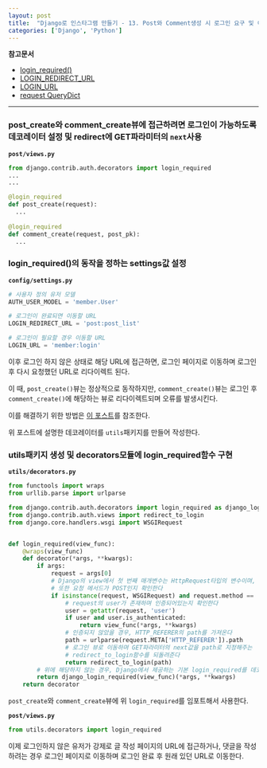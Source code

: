 ```yaml
---
layout: post
title:  "Django로 인스타그램 만들기 - 13. Post와 Comment생성 시 로그인 요구 및 이후 동작 설정"
categories: ['Django', 'Python']
---
```


**참고문서**

- [login_required()](https://docs.djangoproject.com/en/1.11/topics/auth/default/#django.contrib.auth.decorators.login_required)
- [LOGIN_REDIRECT_URL](https://docs.djangoproject.com/en/1.11/ref/settings/#logout-redirect-url)
- [LOGIN_URL](https://docs.djangoproject.com/en/1.11/ref/settings/#login-url)
- [request QueryDict](https://docs.djangoproject.com/en/1.11/ref/request-response/#querydict-objects)

---

### post_create와 comment_create뷰에 접근하려면 로그인이 가능하도록 데코레이터 설정 및 redirect에 GET파라미터의 `next`사용

**`post/views.py`**

```python
from django.contrib.auth.decorators import login_required
...
...

@login_required
def post_create(request):
  ...
  
@login_required
def comment_create(request, post_pk):
  ...
```

### login_required()의 동작을 정하는 settings값 설정

**`config/settings.py`**

```python
# 사용자 정의 유저 모델
AUTH_USER_MODEL = 'member.User'

# 로그인이 완료되면 이동할 URL
LOGIN_REDIRECT_URL = 'post:post_list'

# 로그인이 필요할 경우 이동할 URL
LOGIN_URL = 'member:login'
```

이후 로그인 하지 않은 상태로 해당 URL에 접근하면, 로그인 페이지로 이동하며 로그인 후 다시 요청했던 URL로 리다이렉트 된다.

이 때, `post_create()`뷰는 정상적으로 동작하지만, `comment_create()`뷰는 로그인 후 `comment_create()`에 해당하는 뷰로 리다이렉트되며 오류를 발생시킨다.

이를 해결하기 위한 방법은 [이 포스트](/django-post-request-referer-redirect-decorator)를 참조한다.

위 포스트에 설명한 데코레이터를 `utils`패키지를 만들어 작성한다.

### utils패키지 생성 및 decorators모듈에 login_required함수 구현

**`utils/decorators.py`**

```python
from functools import wraps
from urllib.parse import urlparse

from django.contrib.auth.decorators import login_required as django_login_required
from django.contrib.auth.views import redirect_to_login
from django.core.handlers.wsgi import WSGIRequest


def login_required(view_func):
    @wraps(view_func)
    def decorator(*args, **kwargs):
        if args:
            request = args[0]
            # Django의 view에서 첫 번째 매개변수는 HttpRequest타입의 변수이며, 이를 확인한다
            # 또한 요청 메서드가 POST인지 확인한다
            if isinstance(request, WSGIRequest) and request.method == 'POST':
                # request의 user가 존재하며 인증되어있는지 확인한다
                user = getattr(request, 'user')
                if user and user.is_authenticated:
                    return view_func(*args, **kwargs)
                # 인증되지 않았을 경우, HTTP_REFERER의 path를 가져온다
                path = urlparse(request.META['HTTP_REFERER']).path
                # 로그인 뷰로 이동하며 GET파라미터의 next값을 path로 지정해주는
                # redirect_to_login함수를 되돌려준다
                return redirect_to_login(path)
        # 위에 해당하지 않는 경우, Django에서 제공하는 기본 login_required를 데코레이터로 사용한다
        return django_login_required(view_func)(*args, **kwargs)
    return decorator
```

`post_create`와 `comment_create`뷰에 위 `login_required`를 임포트해서 사용한다.

**`post/views.py`**

```python
from utils.decorators import login_required
```

이제 로그인하지 않은 유저가 강제로 글 작성 페이지의 URL에 접근하거나, 댓글을 작성하려는 경우 로그인 페이지로 이동하며 로그인 완료 후 원래 있던 URL로 이동한다.